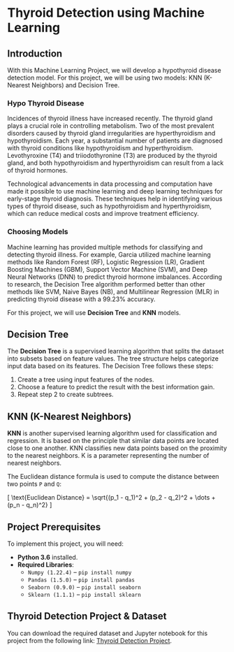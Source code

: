 # Thyroid Detection using Machine Learning

## Introduction

With this Machine Learning Project, we will develop a hypothyroid disease detection model. For this project, we will be using two models: KNN (K-Nearest Neighbors) and Decision Tree.

### Hypo Thyroid Disease

Incidences of thyroid illness have increased recently. The thyroid gland plays a crucial role in controlling metabolism. Two of the most prevalent disorders caused by thyroid gland irregularities are hyperthyroidism and hypothyroidism. Each year, a substantial number of patients are diagnosed with thyroid conditions like hypothyroidism and hyperthyroidism. Levothyroxine (T4) and triiodothyronine (T3) are produced by the thyroid gland, and both hypothyroidism and hyperthyroidism can result from a lack of thyroid hormones.

Technological advancements in data processing and computation have made it possible to use machine learning and deep learning techniques for early-stage thyroid diagnosis. These techniques help in identifying various types of thyroid disease, such as hypothyroidism and hyperthyroidism, which can reduce medical costs and improve treatment efficiency.

### Choosing Models

Machine learning has provided multiple methods for classifying and detecting thyroid illness. For example, Garcia utilized machine learning methods like Random Forest (RF), Logistic Regression (LR), Gradient Boosting Machines (GBM), Support Vector Machine (SVM), and Deep Neural Networks (DNN) to predict thyroid hormone imbalances. According to research, the Decision Tree algorithm performed better than other methods like SVM, Naive Bayes (NB), and Multilinear Regression (MLR) in predicting thyroid disease with a 99.23% accuracy.

For this project, we will use **Decision Tree** and **KNN** models.

## Decision Tree

The **Decision Tree** is a supervised learning algorithm that splits the dataset into subsets based on feature values. The tree structure helps categorize input data based on its features. The Decision Tree follows these steps:
1. Create a tree using input features of the nodes.
2. Choose a feature to predict the result with the best information gain.
3. Repeat step 2 to create subtrees.

## KNN (K-Nearest Neighbors)

**KNN** is another supervised learning algorithm used for classification and regression. It is based on the principle that similar data points are located close to one another. KNN classifies new data points based on the proximity to the nearest neighbors. K is a parameter representing the number of nearest neighbors.

The Euclidean distance formula is used to compute the distance between two points `P` and `Q`:

\[
\text{Euclidean Distance} = \sqrt{(p_1 - q_1)^2 + (p_2 - q_2)^2 + \dots + (p_n - q_n)^2}
\]

## Project Prerequisites

To implement this project, you will need:

- **Python 3.6** installed.
- **Required Libraries**:
  - `Numpy (1.22.4)` – `pip install numpy`
  - `Pandas (1.5.0)` – `pip install pandas`
  - `Seaborn (0.9.0)` – `pip install seaborn`
  - `Sklearn (1.1.1)` – `pip install sklearn`

## Thyroid Detection Project & Dataset

You can download the required dataset and Jupyter notebook for this project from the following link: [Thyroid Detection Project](#).
